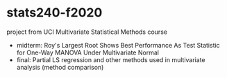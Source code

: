 # stats240-f2020
project from UCI Multivariate Statistical Methods course
* midterm: Roy's Largest Root Shows Best Performance As Test Statistic for One-Way MANOVA Under
Multivariate Normal
* final: Partial LS regression and other methods used in multivariate analysis (method comparison) 
